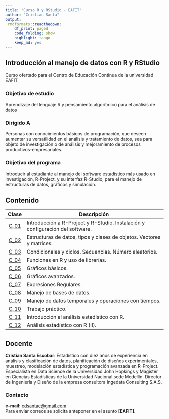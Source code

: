 ```yaml
---
title: "Curso R y RStudio - EAFIT"
author: "Cristian Santa"
output:
 rmdformats::readthedown:
    df_print: paged
    code_folding: show
    highlight: tango
    keep_md: yes
---
```




## Introducción al manejo de datos con R y RStudio

Curso ofertado para el Centro de Educación Continua de la universidad EAFIT

### Objetivo de estudio

Aprendizaje del lenguaje R y pensamiento algorítmico para el análisis de datos					

### Dirigido A

Personas con conocimientos básicos de programación, que deseen aumentar su versatilidad en el análisis y tratamiento de datos, sea para objeto de investigación o de análisis y mejoramiento de procesos productivos-empresariales.					

### Objetivo del programa

Introducir al estudiante al manejo del software estadístico más usado en investigación, R-Project, y su interfaz R-Studio, para el manejo de estructuras de datos, gráficos y simulación.					

## Contenido

| **Clase** |                                 **Descripción**                                |
|:---------:|--------------------------------------------------------------------------------|
|  <a href="./Clase01/Clase01.html">C_01</a>  | Introducción a R-Project y R-Studio. Instalación y configuración del software. |
|  <a href="./Clase02/Clase02.html">C_02</a>  | Estructuras de datos, tipos y clases de objetos. Vectores y matrices.       |
|  <a href="./Clase03/Clase03.html">C_03</a>  | Condicionales y ciclos. Secuencias. Número aleatorios.                         |
|  <a href="./Clase04/Clase04.html">C_04</a>  | Funciones en R y uso de librerías.                                             |
|  <a href="./Clase05/Clase05.html">C_05</a>  | Gráficos básicos.                                                              |
|  <a href="./Clase06/Clase06.html">C_06</a>  | Gráficos avanzados.                                                            |
|  <a href="./Clase07/Clase07.html">C_07</a>  | Expresiones Regulares.                                                         |
|  <a href="./Clase08/Clase08.html">C_08</a>  | Manejo de bases de datos.                                                      |
|  <a href="./Clase09/Clase09.html">C_09</a>  | Manejo de datos temporales y operaciones con tiempos.                          |
|  <a href="./Clase10/Clase10.html">C_10</a>  | Trabajo práctico.                                                              |
|  <a href="./Clase11/Clase11a.html">C_11</a>  | Introducción al análisis estadístico con R.                                    |
|  <a href="./Clase12/Clase12a.html">C_12</a>  | Análisis estadístico con R (II).                                               |

## Docente

**Cristian Santa Escobar**: Estadístico con diez años de experiencia en análisis y clasificación de datos, planificación de diseños experimentales, muestreo, modelación estadística y programación avanzada en R-Project. Especialista en Data Science de la Universidad John Hopkings y Magíster en Ciencias Estadísticas de la Universidad Nacional sede Medellín. Director de Ingeniería y Diseño de la empresa consultora Ingedata Consulting S.A.S.

### Contacto

**e-mail:** cdsantae@gmail.com <br>
Para enviar correos se solicita anteponer en el asunto **[EAFIT]**.


